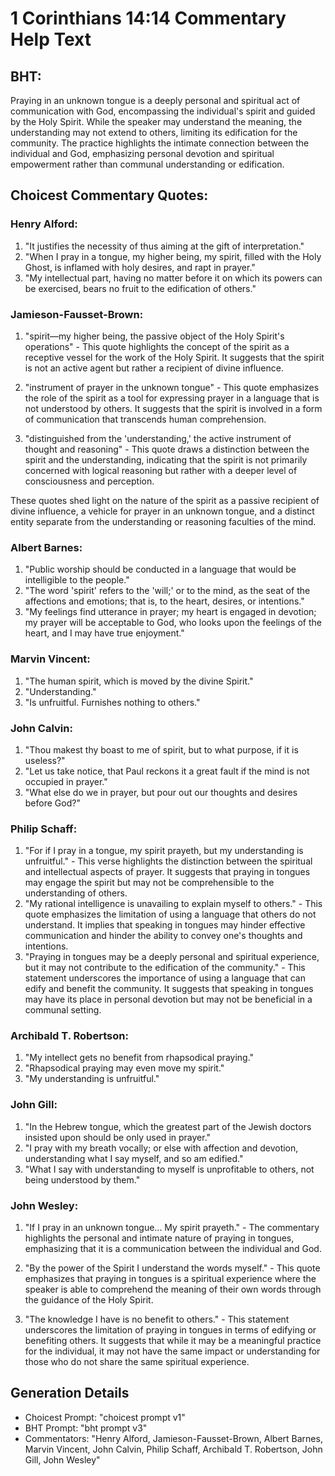 # 1 Corinthians 14:14 Commentary Help Text

## BHT:
Praying in an unknown tongue is a deeply personal and spiritual act of communication with God, encompassing the individual's spirit and guided by the Holy Spirit. While the speaker may understand the meaning, the understanding may not extend to others, limiting its edification for the community. The practice highlights the intimate connection between the individual and God, emphasizing personal devotion and spiritual empowerment rather than communal understanding or edification.

## Choicest Commentary Quotes:
### Henry Alford:
1. "It justifies the necessity of thus aiming at the gift of interpretation."
2. "When I pray in a tongue, my higher being, my spirit, filled with the Holy Ghost, is inflamed with holy desires, and rapt in prayer."
3. "My intellectual part, having no matter before it on which its powers can be exercised, bears no fruit to the edification of others."

### Jamieson-Fausset-Brown:
1. "spirit—my higher being, the passive object of the Holy Spirit's operations" - This quote highlights the concept of the spirit as a receptive vessel for the work of the Holy Spirit. It suggests that the spirit is not an active agent but rather a recipient of divine influence.

2. "instrument of prayer in the unknown tongue" - This quote emphasizes the role of the spirit as a tool for expressing prayer in a language that is not understood by others. It suggests that the spirit is involved in a form of communication that transcends human comprehension.

3. "distinguished from the 'understanding,' the active instrument of thought and reasoning" - This quote draws a distinction between the spirit and the understanding, indicating that the spirit is not primarily concerned with logical reasoning but rather with a deeper level of consciousness and perception.

These quotes shed light on the nature of the spirit as a passive recipient of divine influence, a vehicle for prayer in an unknown tongue, and a distinct entity separate from the understanding or reasoning faculties of the mind.

### Albert Barnes:
1. "Public worship should be conducted in a language that would be intelligible to the people."
2. "The word 'spirit' refers to the 'will;' or to the mind, as the seat of the affections and emotions; that is, to the heart, desires, or intentions."
3. "My feelings find utterance in prayer; my heart is engaged in devotion; my prayer will be acceptable to God, who looks upon the feelings of the heart, and I may have true enjoyment."

### Marvin Vincent:
1. "The human spirit, which is moved by the divine Spirit."
2. "Understanding."
3. "Is unfruitful. Furnishes nothing to others."

### John Calvin:
1. "Thou makest thy boast to me of spirit, but to what purpose, if it is useless?"
2. "Let us take notice, that Paul reckons it a great fault if the mind is not occupied in prayer."
3. "What else do we in prayer, but pour out our thoughts and desires before God?"

### Philip Schaff:
1. "For if I pray in a tongue, my spirit prayeth, but my understanding is unfruitful." - This verse highlights the distinction between the spiritual and intellectual aspects of prayer. It suggests that praying in tongues may engage the spirit but may not be comprehensible to the understanding of others.
2. "My rational intelligence is unavailing to explain myself to others." - This quote emphasizes the limitation of using a language that others do not understand. It implies that speaking in tongues may hinder effective communication and hinder the ability to convey one's thoughts and intentions.
3. "Praying in tongues may be a deeply personal and spiritual experience, but it may not contribute to the edification of the community." - This statement underscores the importance of using a language that can edify and benefit the community. It suggests that speaking in tongues may have its place in personal devotion but may not be beneficial in a communal setting.

### Archibald T. Robertson:
1. "My intellect gets no benefit from rhapsodical praying." 
2. "Rhapsodical praying may even move my spirit." 
3. "My understanding is unfruitful."

### John Gill:
1. "In the Hebrew tongue, which the greatest part of the Jewish doctors insisted upon should be only used in prayer."
2. "I pray with my breath vocally; or else with affection and devotion, understanding what I say myself, and so am edified."
3. "What I say with understanding to myself is unprofitable to others, not being understood by them."

### John Wesley:
1. "If I pray in an unknown tongue... My spirit prayeth." - The commentary highlights the personal and intimate nature of praying in tongues, emphasizing that it is a communication between the individual and God.

2. "By the power of the Spirit I understand the words myself." - This quote emphasizes that praying in tongues is a spiritual experience where the speaker is able to comprehend the meaning of their own words through the guidance of the Holy Spirit.

3. "The knowledge I have is no benefit to others." - This statement underscores the limitation of praying in tongues in terms of edifying or benefiting others. It suggests that while it may be a meaningful practice for the individual, it may not have the same impact or understanding for those who do not share the same spiritual experience.


## Generation Details
- Choicest Prompt: "choicest prompt v1"
- BHT Prompt: "bht prompt v3"
- Commentators: "Henry Alford, Jamieson-Fausset-Brown, Albert Barnes, Marvin Vincent, John Calvin, Philip Schaff, Archibald T. Robertson, John Gill, John Wesley"
